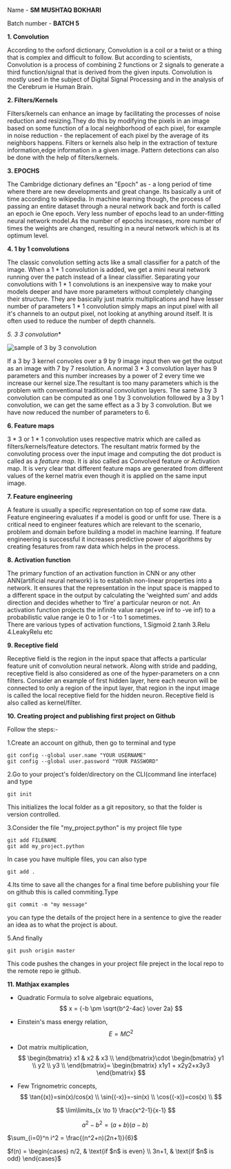 Name - **SM MUSHTAQ BOKHARI**

Batch number - **BATCH 5**

**1. Convolution**

According to the oxford dictionary, Convolution is a coil or a twist or a thing that is complex and difficult to follow.
But according to scientists, Convolution is a process of combining 2 functions or 2 signals to generate a third function/signal that is derived from the given inputs.
Convolution is mostly used in the subject of Digital Signal Processing and in the analysis of the Cerebrum ie Human Brain.



**2. Filters/Kernels**

Filters/kernels can enhance an image by facilitating the processes of noise reduction and resizing.They do this by modifying the pixels in an image based on some function of a local
neighborhood of each pixel, for example in noise reduction - the replacement of each pixel by the average of its neighbors happens.
Filters or kernels also help in the extraction of texture information,edge information in a given image. Pattern detections can also be done with the help of filters/kernels.


**3. EPOCHS**

The Cambridge dictionary defines an "Epoch" as - a long period of time where there are new developments and great change.
Its basically a unit of time according to wikipedia.
In machine learning though, the process of passing an entire dataset through a neural network back and forth is called an epoch ie One epoch.
Very less number of epochs lead to an under-fitting neural network model.As the number of epochs increases, more number of times the weights are changed, resulting in a neural network which is at its optimum level.  



**4. 1 by 1 convolutions**

The classic convolution setting acts like a small classifier for a patch of the image.
When a 1 * 1 convolution is added, we get a mini neural network running over the patch instead of a linear classifier. Separating your convolutions with 1 * 1 convolutions is an inexpensive way to make your models deeper and have more parameters without completely changing their structure.
They are basically just matrix multiplications and have lesser number of parameters
1 * 1 convolution simply maps an input pixel with all it's channels to an output pixel, not looking at anything around itself. It is often used to reduce the number of depth channels.

**5. 3* 3 convolution**

![sample of 3 by 3 convolution](https://ujwlkarn.files.wordpress.com/2016/07/convolution_schematic.gif?w=268&h=196)

If a 3 by 3 kernel convoles over a 9 by 9 image input then we get the output as an image with 7 by 7 resolution.
A normal 3 * 3 convolution layer has 9 parameters and this number increases by a power of 2 every time we increase our kernel size.The resultant is too many parameters which is the problem with conventional traditional convolution layers.
The same 3 by 3 convolution can be computed as one 1 by 3 convolution followed by a 3 by 1 convolution, we can get the same effect as a 3 by 3 convolution. But we have now reduced the number of parameters to 6.

**6. Feature maps**


3 * 3 or 1 * 1 convolution uses respective matrix which are called as filters/kernels/feature detectors.
The resultant matrix formed by the convoluting process over the input image and computing the dot product is called as a *feature map*.
It is also called as Convolved feature or Activation map.
It is very clear that different feature maps are generated from different values of the kernel matrix even though it is applied on the same input image.


**7. Feature engineering**


A feature is usually a specific representation on top of some raw data.
Feature engineering evaluates if a model is good or unfit for use.
There is a critical need to engineer features which are relevant to the scenario, problem and domain before building a model in machine learning.
If feature engineering is successful it increases predictive power of algorithms by creating fesatures from raw data which helps in the process.


**8. Activation function**

The primary function of an activation function in CNN or any other ANN(artificial neural network) is to establish non-linear properties into a network.
It ensures that the representation in the input space is mapped to a different space in the output by calculating the ‘weighted sum’ and adds direction and decides whether to ‘fire’ a particular neuron or not. 
An activation function projects the infinite value range(+ve inf to -ve inf) to a probabilistic value range ie 0 to 1 or -1 to 1 sometimes.  
There are various types of activation functions,
1.Sigmoid
2.tanh
3.Relu
4.LeakyRelu etc


**9. Receptive field**

Receptive field is the region in the input space that affects a particular feature unit of convolution neural network.
Along with stride and padding, receptive field is also considered as one of the hyper-parameters  on a cnn filters.
Consider an example of first hidden layer, here each neuron will be connected to only a region of the input layer, that region in the input image is called the local receptive field for the hidden neuron.
Receptive field is also called as kernel/filter.


**10. Creating project and publishing first project on Github**

Follow the steps:-

1.Create an account on github, then go to terminal and type
```
git config --global user.name "YOUR USERNAME"
git config --global user.password "YOUR PASSWORD"
```

2.Go to your project's folder/directory on the CLI(command line interface) and type
```
git init
```
This initializes the local folder as a git repository, so that the folder is version controlled.

3.Consider the file "my_project.python" is my project file type
```
git add FILENAME
git add my_project.python
```
In case you have multiple files, you can also type 
```
git add . 
```

4.Its time to save all the changes for a final time before publishing your file on github this is called commiting.Type
```
git commit -m "my message"
```
you can type the details of the project here in a sentence to give the reader an idea as to what the project is about.

5.And finally
```
git push origin master
```
This code pushes the changes in your project file preject in the local repo to the remote repo ie github.





**11. Mathjax examples**

- Quadratic Formula to solve algebraic equations,
$$
x = {-b \pm \sqrt{b^2-4ac} \over 2a}
$$

- Einstein's mass energy relation,
$$
E=MC^2
$$

- Dot matrix multiplication,
$$
\begin{bmatrix}
	x1 & x2 & x3 \\
	\end{bmatrix}\cdot
\begin{bmatrix}
y1 \\
y2 \\
y3 \\
\end{bmatrix}=
\begin{bmatrix}
x1y1 + x2y2+x3y3
\end{bmatrix}
$$


- Few Trignometric concepts,
$$
\tan{(x)}=sin(x)/cos(x) \\
\sin{(-x)}=-sin(x) \\
\cos{(-x)}=cos(x) \\
$$

$$
\lim\limits_{x \to 1} \frac{x^2-1}{x-1}
$$

$$
a^2-b^2 = (a+b)(a-b) \
$$

$\sum_{i=0}^n i^2 = \frac{(n^2+n)(2n+1)}{6}$

$f(n) =
\begin{cases}
n/2,  & \text{if $n$ is even} \\
3n+1, & \text{if $n$ is odd}
\end{cases}$

